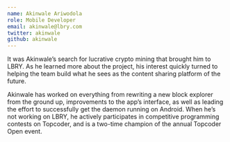```yaml
---
name: Akinwale Ariwodola
role: Mobile Developer
email: akinwale@lbry.com
twitter: akinwale
github: akinwale
---
```

It was Akinwale’s search for lucrative crypto mining that brought him to LBRY. As he learned more about the project, his interest quickly turned to helping the team build what he sees as the content sharing platform of the future.

Akinwale has worked on everything from rewriting a new block explorer from the ground up, improvements to the app’s interface, as well as leading the effort to successfully get the daemon running on Android. When he’s not working on LBRY, he actively participates in competitive programming contests on Topcoder, and is a two-time champion of the annual Topcoder Open event.
